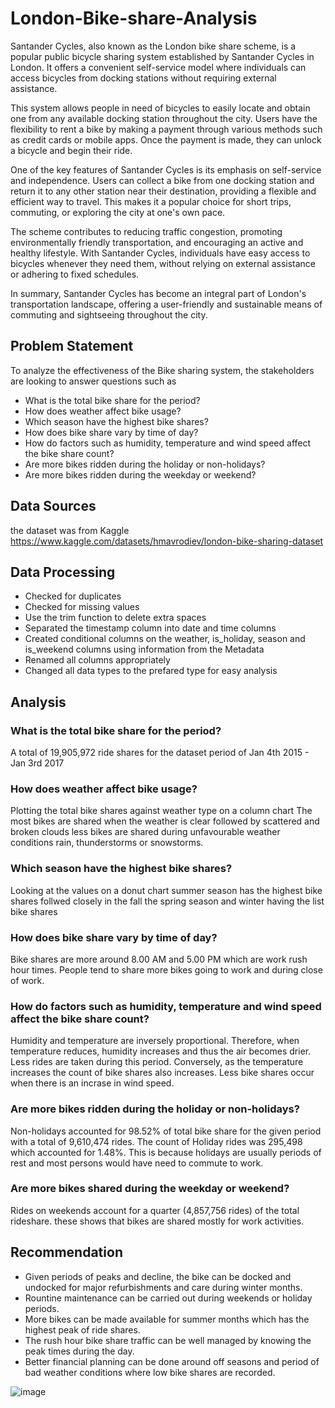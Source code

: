 # London-Bike-share-Analysis

Santander Cycles, also known as the London bike share scheme, is a popular public bicycle sharing system established by Santander Cycles in London. It offers a convenient self-service model where individuals can access bicycles from docking stations without requiring external assistance.

This system allows people in need of bicycles to easily locate and obtain one from any available docking station throughout the city. Users have the flexibility to rent a bike by making a payment through various methods such as credit cards or mobile apps. Once the payment is made, they can unlock a bicycle and begin their ride.

One of the key features of Santander Cycles is its emphasis on self-service and independence. Users can collect a bike from one docking station and return it to any other station near their destination, providing a flexible and efficient way to travel. This makes it a popular choice for short trips, commuting, or exploring the city at one's own pace.

The scheme contributes to reducing traffic congestion, promoting environmentally friendly transportation, and encouraging an active and healthy lifestyle. With Santander Cycles, individuals have easy access to bicycles whenever they need them, without relying on external assistance or adhering to fixed schedules.

In summary, Santander Cycles has become an integral part of London's transportation landscape, offering a user-friendly and sustainable means of commuting and sightseeing throughout the city.


## Problem Statement
To analyze the effectiveness of the Bike sharing system, the stakeholders are looking to answer questions such as
- What is the total bike share for the period?
- How does weather affect bike usage?
- Which season have the highest bike shares?
- How does bike share vary by time of day?
- How do factors such as humidity, temperature and wind speed affect the bike share count?
- Are more bikes ridden during the holiday or non-holidays?
- Are more bikes ridden during the weekday or weekend?


## Data Sources
the dataset was from Kaggle  
https://www.kaggle.com/datasets/hmavrodiev/london-bike-sharing-dataset


## Data Processing
- Checked for duplicates
- Checked for missing values
- Use the trim function to delete extra spaces
- Separated the timestamp column into date and time columns
- Created conditional columns on the weather, is_holiday, season and is_weekend columns using information from the Metadata 
- Renamed all columns appropriately
- Changed all data types to the prefared type for easy analysis


## Analysis
### What is the total bike share for the period?
A total of 19,905,972 ride shares for the dataset period of Jan 4th 2015 - Jan 3rd 2017

### How does weather affect bike usage?
Plotting the total bike shares against weather type on a column chart
The most bikes are shared when the weather is clear  followed by scattered and broken clouds 
less bikes are shared during unfavourable weather conditions rain, thunderstorms or snowstorms.


### Which season have the highest bike shares?
Looking at the values on a donut chart
summer season has the highest bike shares follwed closely in the fall the spring season and winter having the list bike shares


### How does bike share vary by time of day?
Bike shares are more around 8.00 AM and 5.00 PM which are work rush hour times.
People tend to share more bikes going to work and during close of work.


### How do factors such as humidity, temperature and wind speed affect the bike share count?
Humidity and temperature are inversely proportional. Therefore, when temperature reduces, humidity increases and thus the air becomes drier. 
Less rides are taken during this period. Conversely, as the temperature increases the count of bike shares also increases.
Less bike shares occur when there is an incrase in wind speed.


### Are more bikes ridden during the holiday or non-holidays?
Non-holidays accounted for 98.52% of total bike share for the given period with a total of 9,610,474 rides. The count of Holiday rides was 295,498 which accounted for 1.48%. This is because holidays are usually periods of rest and most persons would have need to commute to work.


### Are more bikes shared during the weekday or weekend?
Rides on weekends account  for a quarter (4,857,756 rides) of the total rideshare.
these shows that bikes are shared mostly for work activities.


## Recommendation 
- Given periods of peaks and decline, the bike can be docked and undocked for major refurbishments and care during winter months.
- Rountine maintenance can be carried out during weekends or holiday periods.
- More bikes can be made available for summer months which has the highest peak of ride shares.
- The rush hour bike share traffic can be well managed by knowing the peak times during the day.
- Better financial planning can be done around off seasons and period of bad weather conditions where low bike shares are recorded.


![image](https://github.com/DapoAdeola/London-Bike-share-Analysis/assets/130672823/213da41f-7160-477f-b659-08b1c2b44089)






